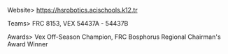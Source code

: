 Website> https://hsrobotics.acischools.k12.tr
<p> Teams> FRC 8153, VEX 54437A - 54437B </p>
<p> Awards> Vex Off-Season Champion, FRC Bosphorus Regional Chairman's Award Winner </p>
